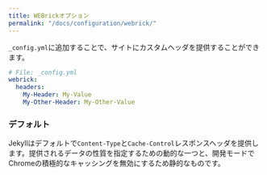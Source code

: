 ```yaml
---
title: WEBrickオプション
permalink: "/docs/configuration/webrick/"
---
```

<!-- ---
title: WEBrick Options
permalink: "/docs/configuration/webrick/"
--- -->

`_config.yml`に追加することで、サイトにカスタムヘッダを提供することができます。

<!-- You can provide custom headers for your site by adding them to `_config.yml` -->

```yaml
# File: _config.yml
webrick:
  headers:
    My-Header: My-Value
    My-Other-Header: My-Other-Value
```

### デフォルト
<!-- ### Defaults -->

Jekyllはデフォルトで`Content-Type`と`Cache-Control`レスポンスヘッダを提供します。提供されるデータの性質を指定するための動的な一つと、開発モードでChromeの積極的なキャッシングを無効にするため静的なものです。

<!-- Jekyll provides by default `Content-Type` and `Cache-Control` response
headers: one dynamic in order to specify the nature of the data being served,
the other static in order to disable caching so that you don't have to fight
with Chrome's aggressive caching when you are in development mode. -->
